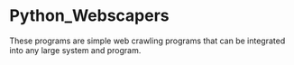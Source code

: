 # Python_Webscapers
These programs are simple web crawling programs that can be integrated into any large system and program.
